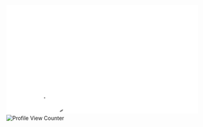 ![alt text](https://github.com/BodhaanshRavipati325/BodhaanshRavipati325/blob/main/Colorful%20Simple%20Science%20Class%20Education%20Presentation.png)
![Profile View Counter](https://github.com/BodhaanshRavipati325/BodhaanshRavipati325)

